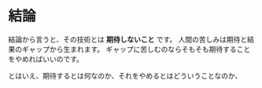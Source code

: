 # 結論

結論から言うと、その技術とは **期待しないこと** です。
人間の苦しみは期待と結果のギャップから生まれます。
ギャップに苦しむのならそもそも期待することをやめればいいのです。

とはいえ、期待するとは何なのか、それをやめるとはどういうことなのか、
